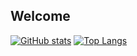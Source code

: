 ## Welcome

[![GitHub stats](https://github-readme-stats.vercel.app/api?username=VloPrix)](https://github.com/anuraghazra/github-readme-stats)
[![Top Langs](https://github-readme-stats.vercel.app/api/top-langs/?username=VloPrix&layout=donut)](https://github.com/anuraghazra/github-readme-stats)



<!--
**VloPrix/VloPrix** is a ✨ _special_ ✨ repository because its `README.md` (this file) appears on your GitHub profile.

Here are some ideas to get you started:

- 🔭 I’m currently working on ...
- 🌱 I’m currently learning ...
- 👯 I’m looking to collaborate on ...
- 🤔 I’m looking for help with ...
- 💬 Ask me about ...
- 📫 How to reach me: ...
- 😄 Pronouns: ...
- ⚡ Fun fact: ...
-->

